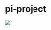# pi-project
<a href='http://ec2-54-91-167-123.compute-1.amazonaws.com/job/github/'><img src='http://ec2-54-91-167-123.compute-1.amazonaws.com/buildStatus/icon?job=github'></a>
